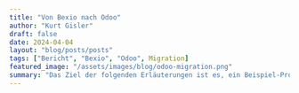 ```yaml
---
title: "Von Bexio nach Odoo"
author: "Kurt Gisler"
draft: false
date: 2024-04-04
layout: "blog/posts/posts"
tags: ["Bericht", "Bexio", "Odoo", Migration]
featured_image: "/assets/images/blog/odoo-migration.png"
summary: "Das Ziel der folgenden Erläuterungen ist es, ein Beispiel-Projekt für den Wechsel von Bexio nach Odoo mit den wesentlichen Projektarbeiten zu beschreiben.  Wir kennen Bexio praktisch nur vom *Hörensag..."
---
```


